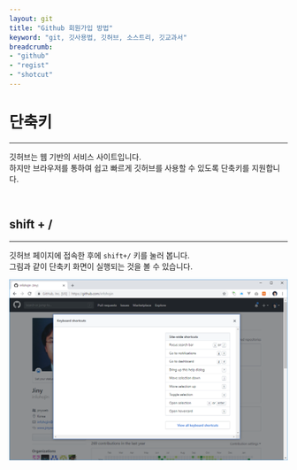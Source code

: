 ```yaml
---
layout: git
title: "Github 회원가입 방법"
keyword: "git, 깃사용법, 깃허브, 소스트리, 깃교과서"
breadcrumb:
- "github"
- "regist"
- "shotcut"
---
```


# 단축키
---
깃허브는 웹 기반의 서비스 사이트입니다.  
하지만 브라우저를 통하여 쉽고 빠르게 깃허브를 사용할 수 있도록 단축키를 지원합니다. 

<br>

## shift + /
---
깃허브 페이지에 접속한 후에 `shift+/` 키를 눌러 봅니다.  
그림과 같이 단축키 화면이 실행되는 것을 볼 수 있습니다.

![호스팅](./img/regist_08.png) 

<br>